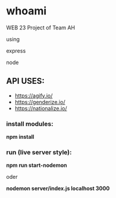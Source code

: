 # whoami
WEB 23 Project of Team AH 

using 

express

node

## API USES:
- https://agify.io/
- https://genderize.io/
- https://nationalize.io/


### install modules:
**npm install**

### run (live server style):
**npm run start-nodemon**

oder

**nodemon server/index.js localhost 3000**